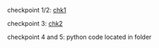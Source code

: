checkpoint 1/2:
[chk1](lab9scrns.png)

checkpoint 3:
[chk2](Checkpt2.png)

checkpoint 4 and 5:
python code located in folder
